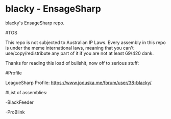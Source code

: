 blacky - EnsageSharp
===========

blacky's EnsageSharp repo. 

#TOS

This repo is not subjected to Australian IP Laws. Every assembly in this repo is under the meme international laws, meaning that you can't use/copy/redistribute any part of it if you are not at least 69/420 dank.


Thanks for reading this load of bullshit, now off to serious stuff:

#Profile

LeagueSharp Profile: https://www.joduska.me/forum/user/38-blacky/

#List of assemblies:

-BlackFeeder

-ProBlink
